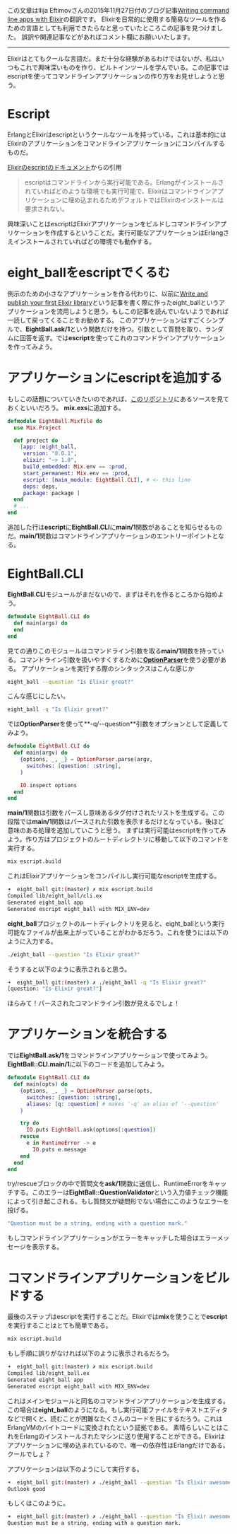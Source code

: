 この文章はIlija Eftimovさんの2015年11月27日付のブログ記事[Writing command line apps with Elixir](http://eftimov.net/writing-elixir-cli-apps/)の翻訳です。
Elixirを日常的に使用する簡易なツールを作るための言語としても利用できたらなと思っていたところこの記事を見つけました。
誤訳や関連記事などがあればコメント欄にお願いいたします。

---
Elixirはとてもクールな言語だ。まだ十分な経験があるわけではないが、私はいつもこれで興味深いものを作り、ビルトインツールを学んでいる。この記事ではescriptを使ってコマンドラインアプリケーションの作り方をお見せしようと思う。

# **Escript**
ErlangとElixirはescriptというクールなツールを持っている。これは基本的にはElixirのアプリケーションをコマンドラインアプリケーションにコンパイルするものだ。

[Elixirのescriptのドキュメント](http://elixir-lang.org/docs/master/mix/Mix.Tasks.Escript.Build.html)からの引用

> escriptはコマンドラインから実行可能である。Erlangがインストールされていればどのような環境でも実行可能で、Elixirはコマンドラインアプリケーションに埋め込まれるためデフォルトではElixirのインストールは要求されない。

興味深いことはescriptはElixirアプリケーションをビルドしコマンドラインアプリケーションを作成するということだ。実行可能なアプリケーションはErlangさえインストールされていればどの環境でも動作する。

# **eight_ball**を**escript**でくるむ
例示のための小さなアプリケーションを作る代わりに、以前に[Write and publish your first Elixir library](http://eftimov.net/writing-elixir-library/)という記事を書く際に作ったeight_ballというアプリケーションを流用しようと思う。もしこの記事を読んでいないようであれば一読して戻ってくることをお勧めする。
このアプリケーションはすごくシンプルで、**EightBall.ask/1**という関数だけを持つ。引数として質問を取り、ランダムに回答を返す。では**escript**を使ってこれのコマンドラインアプリケーションを作ってみよう。

# アプリケーションにescriptを追加する
もしこの話題についていきたいのであれば、[このリポジトリ](https://github.com/fteem/eight_ball)にあるソースを見ておくといいだろう。
**mix.exs**に追加する。

```ex:mix.exs
defmodule EightBall.Mixfile do
  use Mix.Project

  def project do
    [app: :eight_ball,
     version: "0.0.1",
     elixir: "~> 1.0",
     build_embedded: Mix.env == :prod,
     start_permanent: Mix.env == :prod,
     escript: [main_module: EightBall.CLI], # <- this line
     deps: deps,
     package: package ]
  end
  # ...
end
```

追加した行は**escript**に**EightBall.CLI**に**main/1**関数があることを知らせるものだ。**main/1**関数はコマンドラインアプリケーションのエントリーポイントとなる。

# **EightBall.CLI**
**EightBall.CLI**モジュールがまだないので、まずはそれを作るところから始めよう。

```ex
defmodule EightBall.CLI do
  def main(args) do
  end
end
```

見ての通りこのモジュールはコマンドライン引数を取る**main/1**関数を持っている。コマンドライン引数を扱いやすくするために[**OptionParser**](http://elixir-lang.org/docs/v1.0/elixir/OptionParser.html)を使う必要がある。
アプリケーションを実行する際のシンタックスはこんな感じか

```bash
eight_ball --question "Is Elixir great?"
```

こんな感じにしたい。

```bash
eight_ball -q "Is Elixir great?"
```

では**OptionParser**を使って**-q/--question**引数をオプションとして定義してみよう。

```ex
defmodule EightBall.CLI do
  def main(argv) do
    {options, _, _} = OptionParser.parse(argv, 
      switches: [question: :string],
    )

    IO.inspect options
  end
end
```

**main/1**関数は引数をパースし意味あるタグ付けされたリストを生成する。この段階では**main/1**関数はパースされた引数を表示するだけとなっている。後ほど意味のある処理を追加していこうと思う。
まずは実行可能はescriptを作ってみよう。作り方はプロジェクトのルートディレクトリに移動して以下のコマンドを実行する。

```bash
mix escript.build
```

これはElixirアプリケーションをコンパイルし実行可能なescriptを生成する。

```bash
➜  eight_ball git:(master) ✗ mix escript.build
Compiled lib/eight_ball/cli.ex
Generated eight_ball app
Generated escript eight_ball with MIX_ENV=dev
```

**eight_ball**プロジェクトのルートディレクトリを見ると、eight_ballという実行可能なファイルが出来上がっていることがわかるだろう。これを使うには以下のように入力する。

```bash
./eight_ball --question "Is Elixir great?"
```

そうすると以下のように表示されると思う。

```bash
➜  eight_ball git:(master) ✗ ./eight_ball -q "Is Elixir great?"
[question: "Is Elixir great?"]
```

ほらみて！パースされたコマンドライン引数が見えるでしょ！

# **アプリケーションを統合する**
では**EightBall.ask/1**をコマンドラインアプリケーションで使ってみよう。**EightBall::CLI.main/1**に以下のコードを追加してみよう。

```ex
defmodule EightBall.CLI do
  def main(opts) do
    {options, _, _} = OptionParser.parse(opts, 
      switches: [question: :string],
      aliases: [q: :question] # makes '-q' an alias of '--question'
    )

    try do
      IO.puts EightBall.ask(options[:question]) 
    rescue 
      e in RuntimeError -> e
        IO.puts e.message
    end
  end
end
```

try/rescueブロックの中で質問文を**ask/1**関数に送信し、RuntimeErrorをキャッチする。このエラーは**EightBall::QuestionValidator**という入力値チェック機能によって引き起こされる。もし質問文が疑問形でない場合にこのようなエラーを投げる。

```bash
"Question must be a string, ending with a question mark."
```

もしコマンドラインアプリケーションがエラーをキャッチした場合はエラーメッセージを表示する。

# コマンドラインアプリケーションをビルドする
最後のステップはescriptを実行することだ。Elixirでは**mix**を使うことで**escript**を実行することはとても簡単である。

```bash
mix escript.build
```

もし手順に誤りがなければ以下のように表示されるだろう。

```bash
➜  eight_ball git:(master) ✗ mix escript.build
Compiled lib/eight_ball.ex
Generated eight_ball app
Generated escript eight_ball with MIX_ENV=dev
```

これはメインモジュールと同名のコマンドラインアプリケーションを生成する。この場合は**eight_ball**のようになる。もし実行可能ファイルをテキストエディタなどで開くと、読むことが困難なたくさんのコードを目にするだろう。これはErlangVMのバイトコードに変換されたという証拠である。
素晴らしいことはこれをErlangのインストールされたマシンに送り使用することができる。Elixirはアプリケーションに埋め込まれているので、唯一の依存性はErlangだけである。クールでしょ？

アプリケーションは以下のようにして実行する。

```bash
➜  eight_ball git:(master) ✗ ./eight_ball --question "Is Elixir awesome?"
Outlook good
```

もしくはこのように。

```bash
➜  eight_ball git:(master) ✗ ./eight_ball --question "Is Elixir awesome"
Question must be a string, ending with a question mark.
```

